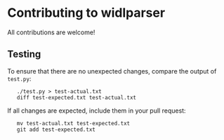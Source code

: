 Contributing to widlparser
==========================

All contributions are welcome!


Testing
-------

To ensure that there are no unexpected changes, compare the output of `test.py`:

       ./test.py > test-actual.txt
       diff test-expected.txt test-actual.txt

If all changes are expected, include them in your pull request:

       mv test-actual.txt test-expected.txt
       git add test-expected.txt
